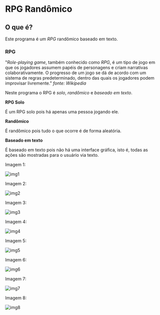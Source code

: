 # RPG Randômico

## O que é?
Este programa é um *RPG* randômico baseado em texto.

### RPG
"*Role-playing game*, também conhecido como *RPG*, é um tipo de jogo em que os jogadores assumem papéis de personagens e criam narrativas colaborativamente. O progresso de um jogo se dá de acordo com um sistema de regras predeterminado, dentro das quais os jogadores podem improvisar livremente."
*fonte: Wikipedia*

Neste programa o RPG é *solo*, *randômico* e *baseado em texto*.

**RPG Solo**

É um RPG solo pois há apenas uma pessoa jogando ele.

**Randômico**

É randômico pois tudo o que ocorre é de forma aleatória.

**Baseado em texto**

É baseado em texto pois não há uma interface gráfica, isto é, todas as ações são mostradas para o usuário via texto.

Imagem 1:

![img1](https://user-images.githubusercontent.com/65574850/90577686-f1b98500-e197-11ea-9a87-cbd02d7bed9c.png)

Imagem 2:

![img2](https://user-images.githubusercontent.com/65574850/90577710-f9792980-e197-11ea-9de7-479f4d669bbc.png)

Imagem 3:

![img3](https://user-images.githubusercontent.com/65574850/90577721-ff6f0a80-e197-11ea-8c6f-ee6cbf32ba15.png)

Imagem 4:

![img4](https://user-images.githubusercontent.com/65574850/90577742-085fdc00-e198-11ea-8591-bcd877f791d1.png)

Imagem 5:

![img5](https://user-images.githubusercontent.com/65574850/90577760-0f86ea00-e198-11ea-9595-84faeb91b92d.png)

Imagem 6:

![img6](https://user-images.githubusercontent.com/65574850/90577777-17468e80-e198-11ea-891e-3ce83d401b96.png)

Imagem 7:

![img7](https://user-images.githubusercontent.com/65574850/90577788-20376000-e198-11ea-8ea8-5a52889d92b0.png)

Imagem 8:

![img8](https://user-images.githubusercontent.com/65574850/90577811-288f9b00-e198-11ea-9a19-4ace4f058387.png)

